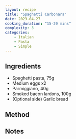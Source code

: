 ```yaml
---
layout: recipe
title: "Spaghetti Carbonara"
date: 2023-04-27
cooking_duration: "15-20 mins"
complexity: 3
categories:
    - Italian
    - Pasta
    - Simple
---
```

## Ingredients
* Spaghetti pasta, 75g
* Medium eggs x2
* Parmiggiano, 40g
* Smoked bacon lardons, 100g
* (Optional side) Garlic bread

## Method

## Notes
